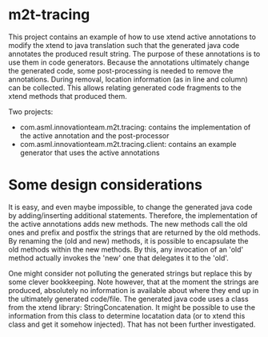# m2t-tracing
This project contains an example of how to use xtend active annotations to modify the xtend to java translation such that the generated java code annotates the produced result string. The purpose of these annotations is to use them in code generators. Because the annotations ultimately change the generated code, some post-processing is needed to remove the annotations. During removal, location information (as in line and column) can be collected. This allows relating generated code fragments to the xtend methods that produced them.

Two projects:
* com.asml.innovationteam.m2t.tracing: contains the implementation of the active annotation and the post-processor
* com.asml.innovationteam.m2t.tracing.client: contains an example generator that uses the active annotations

# Some design considerations
It is easy, and even maybe impossible, to change the generated java code by adding/inserting additional statements. Therefore, the implementation of the active annotations adds new methods. The new methods call the old ones and prefix and postfix the strings that are returned by the old methods. By renaming the (old and new) methods, it is possible to encapsulate the old methods within the new methods. By this, any invocation of an 'old' method actually invokes the 'new' one that delegates it to the 'old'.

One might consider not polluting the generated strings but replace this by some clever bookkeeping. Note however, that at the moment the strings are produced, absolutely no information is available about where they end up in the ultimately generated code/file. The generated java code uses a class from the xtend library: StringConcatenation. It might be possible to use the information from this class to determine locatation data (or to xtend this class and get it somehow injected). That has not been further investigated.

